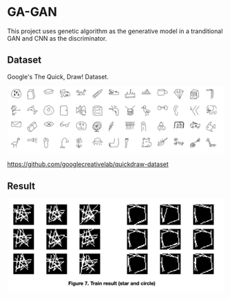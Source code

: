# GA-GAN

This project uses genetic algorithm as the generative model in a tranditional GAN and CNN as the discriminator.

## Dataset

Google's The Quick, Draw! Dataset.

![](screenshots/quick-draw.png)

https://github.com/googlecreativelab/quickdraw-dataset

## Result

![](screenshots/star-and-circle.png)

